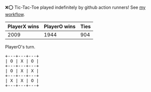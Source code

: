 :x::o: Tic-Tac-Toe played indefinitely by github action runners! See [my workflow](.github/workflows/play.yaml).

|PlayerX wins|PlayerO wins|Ties|
|-|-|-|
|2009|1944|904|

PlayerO's turn.

<pre>
+---+---+---+
| O | X | O |
+---+---+---+
| O | X | X |
+---+---+---+
| X | X | O |
+---+---+---+
</pre>